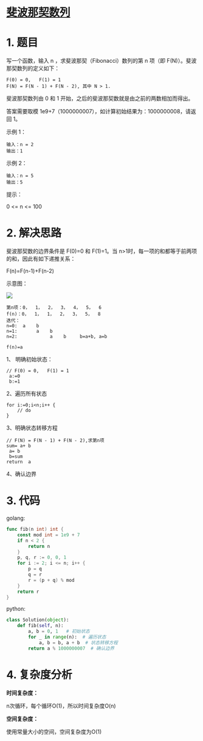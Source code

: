 # [斐波那契数列](https://leetcode-cn.com/problems/fei-bo-na-qi-shu-lie-lcof/)

# 1. 题目

写一个函数，输入 n ，求斐波那契（Fibonacci）数列的第 n 项（即 F(N)）。斐波那契数列的定义如下：

```
F(0) = 0,   F(1) = 1
F(N) = F(N - 1) + F(N - 2), 其中 N > 1.
```

斐波那契数列由 0 和 1 开始，之后的斐波那契数就是由之前的两数相加而得出。

答案需要取模 1e9+7（1000000007），如计算初始结果为：1000000008，请返回 1。

示例 1：

```
输入：n = 2
输出：1
```

示例 2：

```
输入：n = 5
输出：5
```

提示：

0 <= n <= 100

# 2. 解决思路

斐波那契数的边界条件是 F(0)=0 和 F(1)=1。当 n>1时，每一项的和都等于前两项的和，因此有如下递推关系：

F(n)=F(n-1)+F(n-2)

示意图：

![](https://assets.leetcode-cn.com/solution-static/jianzhi_10_I/10_I_fig1.gif)

```
第n项：0，  1，  2，  3，  4，  5，  6  
f(n)：0，  1，  1，  2，  3，  5，  8
迭代：
n=0:  a    b  
n=1:       a    b 
n=2:            a    b     b=a+b, a=b

f(n)=a
```

1、 明确初始状态：

```
// F(0) = 0,   F(1) = 1
 a:=0
 b:=1
```

2、遍历所有状态

```
for i:=0;i<n;i++ {
    // do
}
```

3、明确状态转移方程

```
// F(N) = F(N - 1) + F(N - 2),求第n项
sum= a+ b
 a= b
 b=sum
return  a
```

4、确认边界

# 3. 代码

golang:

```go
func fib(n int) int {
    const mod int = 1e9 + 7
    if n < 2 {
        return n
    }
    p, q, r := 0, 0, 1
    for i := 2; i <= n; i++ {
        p = q
        q = r
        r = (p + q) % mod
    }
    return r
}
```

python:

```python
class Solution(object):
    def fib(self, n):
        a, b = 0, 1   # 初始状态
        for _ in range(n):  # 遍历状态
            a, b = b, a + b  # 状态转移方程
        return a % 1000000007  # 确认边界
```

# 4. 复杂度分析

**时间复杂度：**

n次循环，每个循环O(1)，所以时间复杂度O(n)

**空间复杂度：**

使用常量大小的空间，空间复杂度为O(1)
